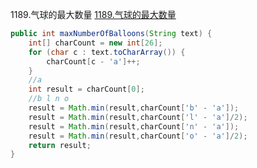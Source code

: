 1189.气球的最大数量
[1189.气球的最大数量](https://leetcode-cn.com/problems/maximum-number-of-balloons/)



```java
public int maxNumberOfBalloons(String text) {
    int[] charCount = new int[26];
    for (char c : text.toCharArray()) {
        charCount[c - 'a']++;
    }
    //a
    int result = charCount[0];
    //b l n o
    result = Math.min(result,charCount['b' - 'a']);
    result = Math.min(result,charCount['l' - 'a']/2);
    result = Math.min(result,charCount['n' - 'a']);
    result = Math.min(result,charCount['o' - 'a']/2);
    return result;
}
```


